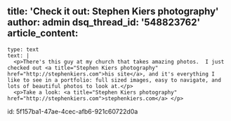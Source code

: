 title: 'Check it out: Stephen Kiers photography'
author: admin
dsq_thread_id: '548823762'
article_content:
  -
    type: text
    text: |
      <p>There's this guy at my church that takes amazing photos.  I just checked out <a title="Stephen Kiers photography" href="http://stephenkiers.com">his site</a>, and it's everything I like to see in a portfolio: full sized images, easy to navigate, and lots of beautiful photos to look at.</p>
      <p>Take a look: <a title="Stephen Kiers photography" href="http://stephenkiers.com">stephenkiers.com</a> </p>
      
id: 5f157ba1-47ae-4cec-afb6-921c60722d0a
